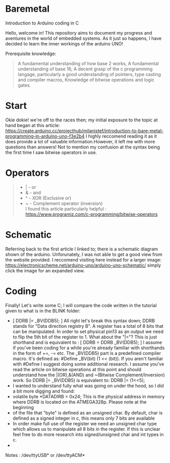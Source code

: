 # Baremetal
Introduction to Arduino coding in C 

Hello, welcome in! This repository aims to document my progress and aventures in the world of embedded systems. As it just so happens, I have decided to learn the inner workings of the arduino UNO!

Prerequisite knowledge:
> A fundamental understanding of how base 2 works,
> A fundamental understanding of base 16,
> A decent grasp of the c programming langage, particularly a good understanding of pointers, type casting and compiler macros,
> Knowledge of bitwise operations and logic gates.

# Start
Okie dokie! we're off to the races then; my initial exposure to the topic at hand began at this article: https://create.arduino.cc/projecthub/milanistef/introduction-to-bare-metal-programming-in-arduino-uno-f3e2b4 
I highly reccomend reading it as it does provide a lot of valuable information.However, it left me with more questions than answers! Not to mention my confusion at the syntax being the first time I saw bitwise operators in use. 

# Operators
>* | - or
>* & - and
>* ^ - XOR (Exclusive or) 
>* ~ - Complement operator (inversion)
\
I found this article particularly helpful : https://www.programiz.com/c-programming/bitwise-operators 
# Schematic
Referring back to the first article I linked to; there is a schematic diagram shown of the arduino. Unforunately, I was not able to get a good view from 
the website provided. I reccomend visiting here instead for a larger image: https://electronicscheme.net/arduino-uno/arduino-uno-schematic/ simply click the image for an expanded view.
# Coding
Finally! Let's write some C; I will compare the code written in the tutorial given to what is in the BLINK folder:
* [ DDRB |= _BV(DDB5); ] All right let's break this syntax down; DDRB stands for "Data direction registry B". A register has a total of 8 bits that can be manipulated. In order to set physical pin13 as an output we need to flip the 5th bit of the register to 1. What about the "|="? This is just shorthand and is equivalent to : [ DDRB = DDRB _BV(DDB5); ] I assume if you've been coding for a while you're already familiar with shorthands in the form of +=, -= etc. The _BV(DDB5) part is a predefined compiler macro. It's defined as: #Define _BV(bit) (1 << (bit)). If you aren't familiar with #Define I suggest doing some additional research. I assume you've read the article on bitwise operations at this point and should understand how the |(OR),&(AND) and ~(Bitwise Complement/Inversion) work. So DDRB |= _BV(DDB5) is equivalent to: DDRB |= (1<<5);  
* I wanted to understand fully what was going on under the hood, so I did a bit more digging and found:
* volatile byte *DATADIRB = 0x24; This is the physical address in memory where DDRB is located on the ATMEGA328p. Please note at the beginning 
* of the file that "byte" is defined as an unsigned char. By default, char is defined as a signed integer in c, this means only 7 bits are available 
* In order make full use of the register we need an unsigned char type which allows us to manipulate all 8 bits in the register. If this is unclear feel free to do more research into signed/unsigned char and int types in c.
* 

 Notes : /dev/ttyUSB* or /dev/ttyACM*
